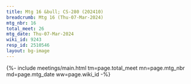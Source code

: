 ```yaml
---
title: Mtg 16 &bull; CS-280 (202410)
breadcrumb: Mtg 16 (Thu-07-Mar-2024)
mtg_nbr: 16
total_meet: 26
mtg_date: Thu-07-Mar-2024
wiki_id: 9243
resp_id: 2510546
layout: bg-image
---
```


{%- include meetings/main.html
    tm=page.total_meet
    mn=page.mtg_nbr
    md=page.mtg_date
    ww=page.wiki_id
-%}
